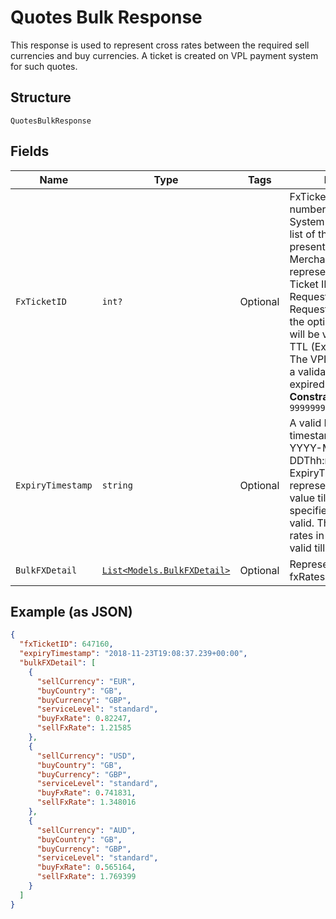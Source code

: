 
# Quotes Bulk Response

This response is used to represent cross rates between the required sell currencies and buy currencies. A ticket is created on VPL payment system for such quotes.

## Structure

`QuotesBulkResponse`

## Fields

| Name | Type | Tags | Description |
|  --- | --- | --- | --- |
| `FxTicketID` | `int?` | Optional | FxTicketID is the unique number within the VPL System representing the list of the FX Quotes presented to the Merchant. This is represented as an FX Ticket ID in Payment Request. Payout Request's specified with the optional FX Ticket Id will be validated against TTL (ExpiryTimestamp). The VPL system will throw a validation error if TTL is expired.<br>**Constraints**: `>= 0`, `<= 9999999999999` |
| `ExpiryTimestamp` | `string` | Optional | A valid ISO 8601 timestamp, such as YYYY-MM-DDThh:mm:ss.sss±hh:mm. ExpiryTimestamp represents the datetime value till what the specified FxTicketID is valid. This means that all	rates in the ticket will be valid till this datetime. |
| `BulkFXDetail` | [`List<Models.BulkFXDetail>`](../../doc/models/bulk-fx-detail.md) | Optional | Represents the list of fxRates and their details. |

## Example (as JSON)

```json
{
  "fxTicketID": 647160,
  "expiryTimestamp": "2018-11-23T19:08:37.239+00:00",
  "bulkFXDetail": [
    {
      "sellCurrency": "EUR",
      "buyCountry": "GB",
      "buyCurrency": "GBP",
      "serviceLevel": "standard",
      "buyFxRate": 0.82247,
      "sellFxRate": 1.21585
    },
    {
      "sellCurrency": "USD",
      "buyCountry": "GB",
      "buyCurrency": "GBP",
      "serviceLevel": "standard",
      "buyFxRate": 0.741831,
      "sellFxRate": 1.348016
    },
    {
      "sellCurrency": "AUD",
      "buyCountry": "GB",
      "buyCurrency": "GBP",
      "serviceLevel": "standard",
      "buyFxRate": 0.565164,
      "sellFxRate": 1.769399
    }
  ]
}
```

